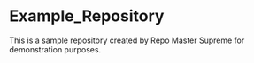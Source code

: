 # Example_Repository
This is a sample repository created by Repo Master Supreme for demonstration purposes.
